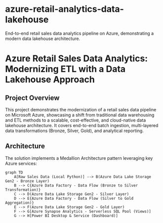 # azure-retail-analytics-data-lakehouse
End-to-end retail sales data analytics pipeline on Azure, demonstrating a modern data lakehouse architecture.
# Azure Retail Sales Data Analytics: Modernizing ETL with a Data Lakehouse Approach

## Project Overview

This project demonstrates the modernization of a retail sales data pipeline on Microsoft Azure, showcasing a shift from traditional data warehousing and ETL methods to a scalable, cost-effective, and cloud-native data lakehouse architecture. It covers end-to-end batch ingestion, multi-layered data transformations (Bronze, Silver, Gold), and analytical reporting.

## Architecture

The solution implements a Medallion Architecture pattern leveraging key Azure services:

```mermaid
graph TD
    A[Raw Sales Data (Local Python)] --> B(Azure Data Lake Storage Gen2 - Bronze Layer)
    B --> C{Azure Data Factory - Data Flow (Bronze to Silver Transformation)}
    C --> D(Azure Data Lake Storage Gen2 - Silver Layer)
    D --> E{Azure Data Factory - Data Flow (Silver to Gold Aggregation)}
    E --> F(Azure Data Lake Storage Gen2 - Gold Layer)
    F --> G[Azure Synapse Analytics - Serverless SQL Pool (Views)]
    G --> H[Power BI Desktop & Service (Dashboard)]
